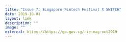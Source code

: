 ```yaml
---
title: "Issue 7: Singapore Fintech Festival X SWITCH"
date: 2019-10-01
layout: link
description: ""
image: ""
external: https://https://go.gov.sg/rie-mag-oct2019
---
```

